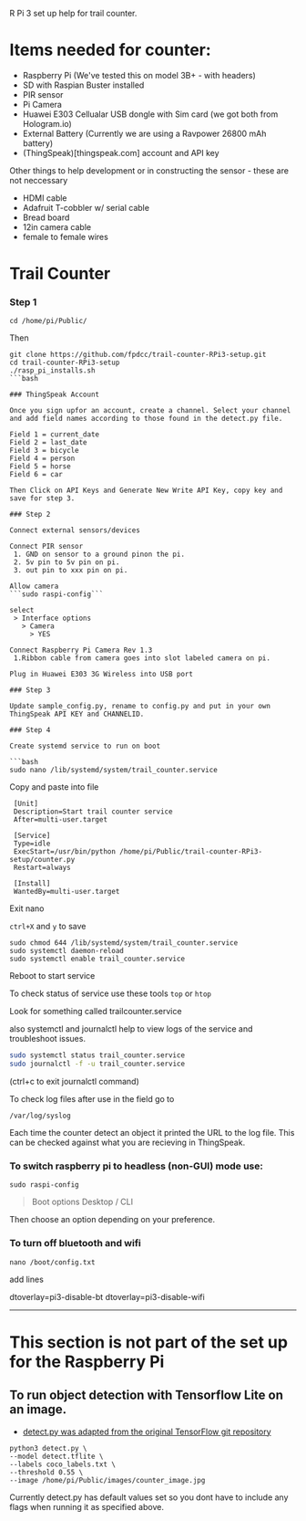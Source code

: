 R Pi 3 set up help for trail counter.

# Items needed for counter:
* Raspberry Pi (We've tested this on model 3B+ - with headers)
* SD with Raspian Buster installed
* PIR sensor
* Pi Camera
* Huawei E303 Cellualar USB dongle with Sim card (we got both from Hologram.io)
* External Battery (Currently we are using a Ravpower 26800 mAh battery)
* (ThingSpeak)[thingspeak.com] account and API key

Other things to help development or in constructing the sensor - these are not neccessary
* HDMI cable
* Adafruit T-cobbler w/ serial cable
* Bread board
* 12in camera cable
* female to female wires

# Trail Counter

### Step 1

```cd /home/pi/Public/```

Then

```
git clone https://github.com/fpdcc/trail-counter-RPi3-setup.git
cd trail-counter-RPi3-setup
./rasp_pi_installs.sh
```bash

### ThingSpeak Account

Once you sign upfor an account, create a channel. Select your channel and add field names according to those found in the detect.py file.

Field 1 = current_date
Field 2 = last_date
Field 3 = bicycle
Field 4 = person
Field 5 = horse
Field 6 = car

Then Click on API Keys and Generate New Write API Key, copy key and save for step 3.

### Step 2

Connect external sensors/devices

Connect PIR sensor
 1. GND on sensor to a ground pinon the pi.
 2. 5v pin to 5v pin on pi.
 3. out pin to xxx pin on pi.

Allow camera
```sudo raspi-config```

select
 > Interface options
   > Camera
     > YES

Connect Raspberry Pi Camera Rev 1.3 
 1.Ribbon cable from camera goes into slot labeled camera on pi.

Plug in Huawei E303 3G Wireless into USB port

### Step 3

Update sample_config.py, rename to config.py and put in your own ThingSpeak API KEY and CHANNELID.

### Step 4

Create systemd service to run on boot

```bash
sudo nano /lib/systemd/system/trail_counter.service
```
Copy and paste into file


```
 [Unit]
 Description=Start trail counter service
 After=multi-user.target

 [Service]
 Type=idle
 ExecStart=/usr/bin/python /home/pi/Public/trail-counter-RPi3-setup/counter.py
 Restart=always

 [Install]
 WantedBy=multi-user.target

```

Exit nano

`ctrl+X` and `y` to save


```
sudo chmod 644 /lib/systemd/system/trail_counter.service
sudo systemctl daemon-reload
sudo systemctl enable trail_counter.service
```

Reboot to start service

To check status of service use these tools
`top` or `htop`

Look for something called trailcounter.service

also systemctl and journalctl help to view logs of the service and troubleshoot issues.

```bash
sudo systemctl status trail_counter.service
sudo journalctl -f -u trail_counter.service
```

(ctrl+c to exit journalctl command)

To check log files after use in the field go to

```/var/log/syslog```

Each time the counter detect an object it printed the URL to the log file. This can be checked against what you are recieving in ThingSpeak.


### To switch raspberry pi to headless (non-GUI) mode use:


`sudo raspi-config`
> Boot options
  > Desktop / CLI

Then choose an option depending on your preference.

### To turn off bluetooth and wifi

`nano /boot/config.txt`

add lines

dtoverlay=pi3-disable-bt
dtoverlay=pi3-disable-wifi

---

# This section is not part of the set up for the Raspberry Pi

## To run object detection with Tensorflow Lite on an image.

* [detect.py was adapted from the original TensorFlow git repository](https://github.com/tensorflow/examples/tree/master/lite/examples/object_detection/raspberry_pi)

```
python3 detect.py \
--model detect.tflite \
--labels coco_labels.txt \
--threshold 0.55 \
--image /home/pi/Public/images/counter_image.jpg
```

Currently detect.py has default values set so you dont have to include any flags when running it as specified above.
